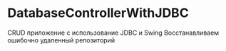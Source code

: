 # DatabaseControllerWithJDBC
CRUD приложение с использование JDBC и Swing
Восстанавливаем ошибочно удаленный репозиторий
